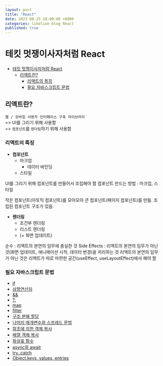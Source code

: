 ```yaml
---
layout: post
title: "React"
date: 2023-08-25 18:00:00 +0900
categories: likelion blog React
published: true
---
```


# 테킷 멋쟁이사자처럼 React

- [테킷 멋쟁이사자처럼 React](#테킷-멋쟁이사자처럼-react)
  - [리액트란?](#리액트란)
    - [리액트의 특징](#리액트의-특징)
    - [필요 자바스크립트 문법](#필요-자바스크립트-문법)

## 리액트란?

`웹 / 모바일 사용자 인터페이스 구축 라이브러리`  
=> UI를 그리기 위해 사용함  
=> `컴포넌트`를 `렌더링`하기 위해 사용함

### 리액트의 특징

- **컴포넌트**
  - 마크업
    - 데이터 바인딩
  - 스타일

UI를 그리기 위해 컴포넌트를 만들어서 조립해야 함
컴포넌트 만드는 방법 : 마크업, 스타일

작은 컴포넌트(아토믹 컴포넌트)를 모아모아
큰 컴포넌트(페이지 컴포넌트)를 만듦.
조립된 컴포넌트 구조가 있음.

- **렌더링**
  - 조건부 렌더링
  - 리스트 렌더링
  - (+ 화면 업데이트)

순수 : 리액트의 본연의 임무에 충실한 것
Side Effects : 리액트의 본연의 임무가 아닌 것(화면 업데이트, 애니메이션 시작, 데이터 변경)을 처리하는 것
리액트의 본연의 임무가 아닌 것은 리액트가 따로 마련한 공간(useEffect, useLayoutEffect)에서 해야 함

### 필요 자바스크립트 문법

- [if][]
- [삼항연산자][]
- [&&][]
- [?.][]
- [map][]
- [filter][]
- [구조 분해 할당][]
- [나머지 매개변수와 스프레드 문법][]
- [참조에 의한 객체 복사][]
- [배열 객체 복사][]
- [화살표 함수][]
- [async와 await][]
- [try..catch][]
- [Object.keys, values, entries][]

[if]: https://ko.javascript.info/ifelse#ref-799
[삼항연산자]: https://ko.javascript.info/ifelse#ref-803
[&&]: https://ko.javascript.info/logical-operators#ref-89
[?.]: https://ko.javascript.info/optional-chaining
[map]: https://developer.mozilla.org/ko/docs/Web/JavaScript/Reference/Global_Objects/Array/map
[filter]: https://developer.mozilla.org/ko/docs/Web/JavaScript/Reference/Global_Objects/Array/filter
[구조 분해 할당]: https://ko.javascript.info/logical-operators#ref-89
[나머지 매개변수와 스프레드 문법]: https://ko.javascript.info/rest-parameters-spread
[참조에 의한 객체 복사]: https://ko.javascript.info/object-copy
[배열 객체 복사]: https://ko.javascript.info/rest-parameters-spread#ref-134
[화살표 함수]: https://ko.javascript.info/arrow-functions-basics
[async와 await]: https://ko.javascript.info/async-await
[try..catch]: https://ko.javascript.info/try-catch
[Object.keys, values, entries]: https://ko.javascript.info/keys-values-entries
